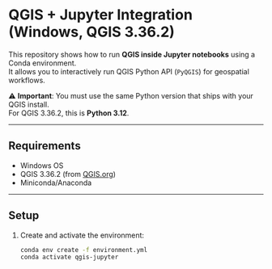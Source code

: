 # QGIS + Jupyter Integration (Windows, QGIS 3.36.2)

This repository shows how to run **QGIS inside Jupyter notebooks** using a Conda environment.  
It allows you to interactively run QGIS Python API (`PyQGIS`) for geospatial workflows.

⚠️ **Important**: You must use the same Python version that ships with your QGIS install.  
For QGIS 3.36.2, this is **Python 3.12**.

---

## Requirements
- Windows OS
- QGIS 3.36.2 (from [QGIS.org](https://qgis.org/))
- Miniconda/Anaconda

---

## Setup

1. Create and activate the environment:
   ```bash
   conda env create -f environment.yml
   conda activate qgis-jupyter
